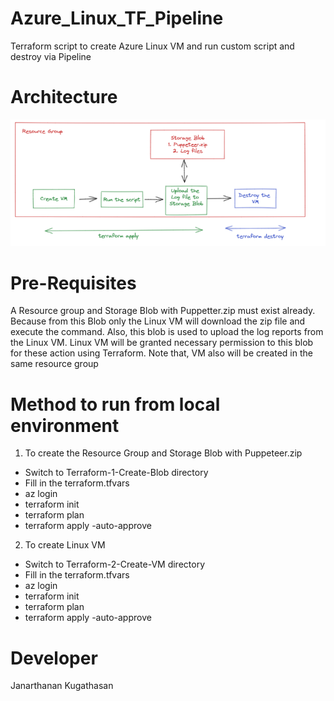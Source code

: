 # Azure_Linux_TF_Pipeline
Terraform script to create Azure Linux VM and run custom script and destroy via Pipeline


#  Architecture

![alt text](https://github.com/kujalk/Azure_Linux_TF_Pipeline/blob/main/Architecture.png?raw=true)

# Pre-Requisites

A Resource group and Storage Blob with Puppetter.zip must exist already. Because from this Blob only the Linux VM will download the zip file and execute the command. Also, this blob is used to upload the log reports from the Linux VM. Linux VM will be granted necessary permission to this blob for these action using Terraform. Note that, VM also will be created in the same resource group


# Method to run from local environment

1. To create the Resource Group and Storage Blob with Puppeteer.zip

- Switch to Terraform-1-Create-Blob directory
- Fill in the terraform.tfvars
- az login
- terraform init
- terraform plan
- terraform apply -auto-approve

2. To create Linux VM 

- Switch to Terraform-2-Create-VM directory
- Fill in the terraform.tfvars
- az login
- terraform init
- terraform plan
- terraform apply -auto-approve

# Developer

Janarthanan Kugathasan
